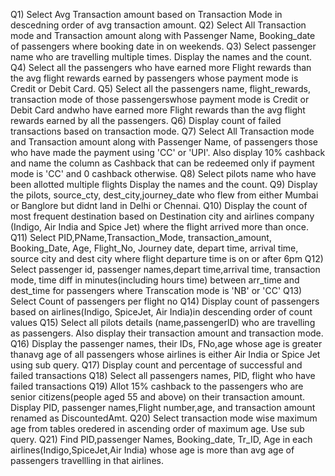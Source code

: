 Q1) Select Avg Transaction amount based on Transaction Mode in descedning order of avg transaction amount.
Q2) Select All Transaction mode and Transaction amount along with Passenger Name, Booking_date of passengers where booking date in on weekends.
Q3) Select passenger name who are travelling multiple times. Display the names and the count.
Q4) Select all the passengers who have earned more Flight rewards than the avg flight rewards earned by passengers whose payment mode is Credit or Debit Card.
Q5) Select all the passengers name, flight_rewards, transaction mode of those passengerswhose payment mode is Credit or Debit Card andwho 
have earned more Flight rewards than the avg flight rewards earned by all the passengers. 
 Q6) Display count of failed transactions based on transaction mode.
Q7) Select All Transaction mode and Transaction amount along with Passenger Name, of passengers those who have made the payment using 'CC' or 'UPI'. Also display 10% cashback and 
name the column as Cashback that can be redeemed only if payment mode is 'CC' and 0 cashback otherwise.
Q8) Select pilots name who have been allotted multiple flights Display the names and the count.
Q9) Display the pilots, source_cty, dest_city,journey_date who flew from either Mumbai or Banglore but didnt land in Delhi or Chennai.
Q10) Display the count of most frequent destination based on Destination city and airlines company (Indigo, Air India and Spice Jet) 
where the flight arrived more than once.
Q11) Select PID,PName,Transaction_Mode, transaction_amount, Booking_Date, Age, Flight_No, Journey date, depart time, arrival time, source city and dest city
where flight departure time is on or after 6pm
 Q12) Select passenger id, passenger names,depart time,arrival time, transaction mode, time diff in minutes(including hours time) between arr_time 
and dest_time for passengers where Transcation mode is 'NB' or 'CC'
Q13) Select Count of passengers per flight no
Q14) Display count of passengers based on airlines(Indigo, SpiceJet, Air India)in descending order of count values
Q15) Select all pilots details (name,passengerID) who are travelling as passengers. Also display their transaction amount and transaction mode.
Q16) Display the passenger names, their IDs, FNo,age whose age is greater thanavg age of all passengers whose airlines is either Air India or Spice Jet
using sub query.
Q17) Display count and percentage of successful and failed transactions
Q18) Select all passengers names, PID, flight who have failed transactions
Q19) Allot 15% cashback to the passengers who are senior citizens(people aged 55 and above) on their transaction amount. Display PID, passenger names,Flight number,age,
and transaction amount renamed as DiscountedAmt.
Q20) Select transaction mode wise maximum age from tables oredered in ascending order of maximum age. Use sub query.
Q21) Find PID,passenger Names, Booking_date, Tr_ID, Age in each airlines(Indigo,SpiceJet,Air India)
whose age is more than avg age of passengers travellling in that airlines.
